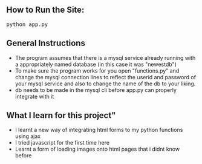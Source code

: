 ## How to Run the Site:
<pre>python app.py</pre>

## General Instructions
- The program assumes that there is a mysql service already running with a appropriately named database (in this case it was "newestdb")
- To make sure the program works for you open "functions.py" and change the mysql connection lines to reflect the userid and password of your mysql service and also to change the name of the db to your liking.
- db needs to be made in the mysql cli before app.py can properly integrate with it

## What I learn for this project"
- I learnt a new way of integrating html forms to my python functions using ajax
- I tried javascript for the first time here
- Learnt a form of loading images onto html pages that i didnt know before
